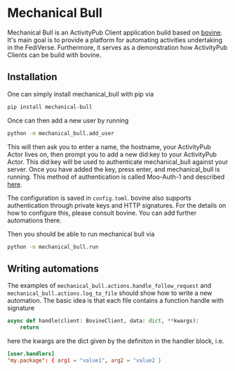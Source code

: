 # Mechanical Bull

Mechanical Bull is an ActivityPub Client application build based on [bovine](https://codeberg.org/helge/bovine/). It's main goal is to provide a platform for automating activities undertaking in the FediVerse. Furthermore, it serves as a demonstration how ActivityPub Clients can be build with bovine.

## Installation

One can simply install mechanical_bull with pip via

```bash
pip install mechanical-bull
```

Once can then add a new user by running

```bash
python -m mechanical_bull.add_user
```

This will then ask you to enter a name, the hostname, your ActivityPub Actor lives on, then prompt you to add a new did:key to your ActivityPub Actor. This did:key will be used to authenticate mechanical_bull against your server. Once you have added the key, press enter, and mechanical_bull is running. This method of authentication is called Moo-Auth-1 and described [here](https://blog.mymath.rocks/2023-03-15/BIN1_Moo_Authentication_and_Authoriation).

The configuration is saved in `config.toml`. bovine also supports authentication through private keys and HTTP signatures. For the details on how to configure this, please consult bovine. You can add further automations there.

Then you should be able to run mechanical bull via

```bash
python -m mechanical_bull.run
```

## Writing automations

The examples of `mechanical_bull.actions.handle_follow_request` and `mechanical_bull.actions.log_to_file` should show how to write a new automation. The basic idea is that each file contains a function handle with signature

```python
async def handle(client: BovineClient, data: dict, **kwargs):
    return
```

here the kwargs are the dict given by the definiton in the handler block, i.e.

```toml
[user.handlers]
"my.package": { arg1 = "value1", arg2 = "value2 }
```

